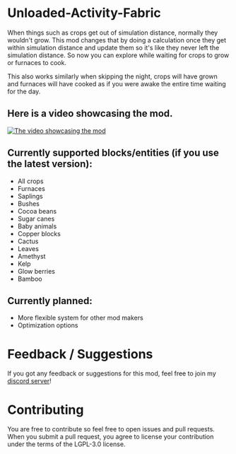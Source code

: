 # Unloaded-Activity-Fabric

When things such as crops get out of simulation distance, normally they wouldn't grow. This mod changes that by doing a calculation once they get within simulation distance and update them so it's like they never left the simulation distance. So now you can explore while waiting for crops to grow or furnaces to cook.

This also works similarly when skipping the night, crops will have grown and furnaces will have cooked as if you were awake the entire time waiting for the day.

## Here is a video showcasing the mod.
[![The video showcasing the mod](https://img.youtube.com/vi/c1hAEfe_zVY/sddefault.jpg)](https://www.youtube.com/watch?v=c1hAEfe_zVY)

## Currently supported blocks/entities (if you use the latest version):
- All crops
- Furnaces
- Saplings
- Bushes
- Cocoa beans
- Sugar canes
- Baby animals
- Copper blocks
- Cactus
- Leaves
- Amethyst
- Kelp
- Glow berries
- Bamboo


## Currently planned:
- More flexible system for other mod makers
- Optimization options

# Feedback / Suggestions
If you got any feedback or suggestions for this mod, feel free to join my [discord server](https://discord.gg/aF3sqRN5Ja)!

# Contributing
You are free to contribute so feel free to open issues and pull requests.
When you submit a pull request, you agree to license your contribution under the terms of the LGPL-3.0 license.
